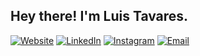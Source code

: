 
<h2> Hey there! I'm Luis Tavares.</h2>

<p align="left">
<a href="https://www.mikusher.com/" target="_blank"><img alt="Website" src="https://img.shields.io/badge/Website-www.mikusher.com-blue?style=flat-square&logo=google-chrome"></a>
<a href="https://www.linkedin.com/in/mikusher/"><img alt="LinkedIn" src="https://img.shields.io/badge/LinkedIn-mikusher-blue?style=flat-square&logo=linkedin"></a>
<a href="https://www.instagram.com/mikusher/"><img alt="Instagram" src="https://img.shields.io/badge/Instagram-mikusher-blue?style=flat-square&logo=instagram"></a>
<a href="mailto:luis.amilcar.tavares@outlook.com"><img alt="Email" src="https://img.shields.io/badge/Email-luis.amilcar.tavares@outlook.com-blue?style=flat-square&logo=gmail"></a>
</p>
